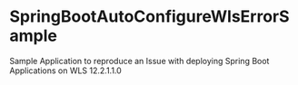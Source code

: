 # SpringBootAutoConfigureWlsErrorSample
Sample Application to reproduce an Issue with deploying Spring Boot Applications on WLS 12.2.1.1.0
